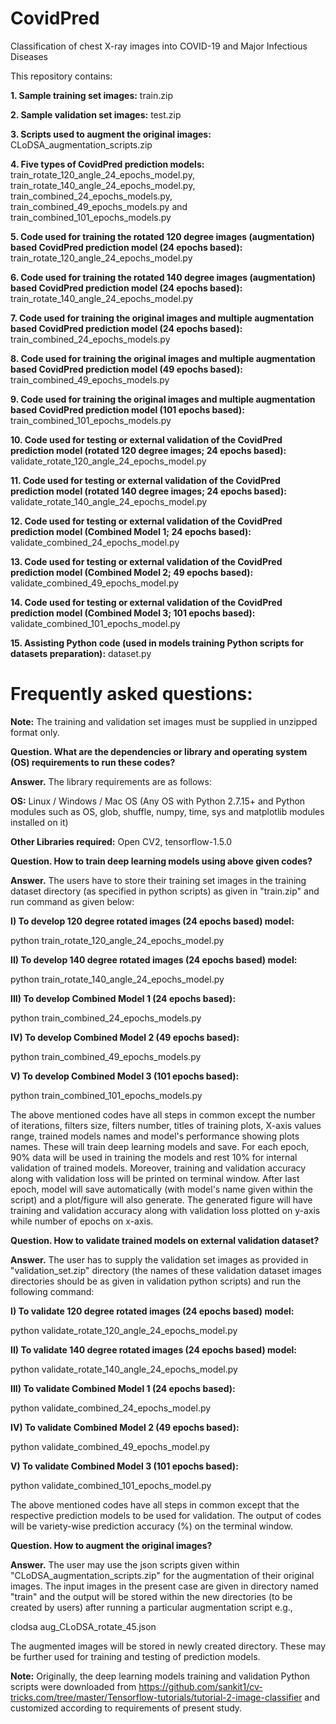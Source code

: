 # CovidPred
Classification of chest X-ray images into COVID-19 and Major Infectious Diseases

This repository contains:

**1. Sample training set images:** train.zip

**2. Sample validation set images:** test.zip

**3. Scripts used to augment the original images:** CLoDSA_augmentation_scripts.zip

**4. Five types of CovidPred prediction models:** train_rotate_120_angle_24_epochs_model.py, train_rotate_140_angle_24_epochs_model.py, train_combined_24_epochs_models.py, train_combined_49_epochs_models.py and train_combined_101_epochs_models.py

**5. Code used for training the rotated 120 degree images (augmentation) based CovidPred prediction model (24 epochs based):** train_rotate_120_angle_24_epochs_model.py

**6. Code used for training the rotated 140 degree images (augmentation) based CovidPred prediction model (24 epochs based):** train_rotate_140_angle_24_epochs_model.py

**7. Code used for training the original images and multiple augmentation based CovidPred prediction model (24 epochs based):** train_combined_24_epochs_models.py

**8. Code used for training the original images and multiple augmentation based CovidPred prediction model (49 epochs based):** train_combined_49_epochs_models.py

**9. Code used for training the original images and multiple augmentation based CovidPred prediction model (101 epochs based):** train_combined_101_epochs_models.py

**10. Code used for testing or external validation of the CovidPred prediction model (rotated 120 degree images; 24 epochs based):** validate_rotate_120_angle_24_epochs_model.py

**11. Code used for testing or external validation of the CovidPred prediction model (rotated 140 degree images; 24 epochs based):** validate_rotate_140_angle_24_epochs_model.py

**12. Code used for testing or external validation of the CovidPred prediction model (Combined Model 1; 24 epochs based):** validate_combined_24_epochs_model.py

**13. Code used for testing or external validation of the CovidPred prediction model (Combined Model 2; 49 epochs based):** validate_combined_49_epochs_model.py

**14. Code used for testing or external validation of the CovidPred prediction model (Combined Model 3; 101 epochs based):** validate_combined_101_epochs_model.py

**15. Assisting Python code (used in models training Python scripts for datasets preparation):** dataset.py


# Frequently asked questions:

**Note:** The training and validation set images must be supplied in unzipped format only. 

**Question. What are the dependencies or library and operating system (OS) requirements to run these codes?**

**Answer.** The library requirements are as follows:

**OS:** Linux / Windows / Mac OS (Any OS with Python 2.7.15+ and Python modules such as OS, glob, shuffle, numpy, time, sys and matplotlib modules installed on it)

**Other Libraries required:** Open CV2, tensorflow-1.5.0


**Question. How to train deep learning models using above given codes?**

**Answer.** The users have to store their training set images in the training dataset directory (as specified in python scripts) as given in "train.zip" and run command as given below:

**I) To develop 120 degree rotated images (24 epochs based) model:**

python train_rotate_120_angle_24_epochs_model.py

**II) To develop 140 degree rotated images (24 epochs based) model:**

python train_rotate_140_angle_24_epochs_model.py

**III) To develop Combined Model 1 (24 epochs based):**

python train_combined_24_epochs_models.py

**IV) To develop Combined Model 2 (49 epochs based):**

python train_combined_49_epochs_models.py

**V) To develop Combined Model 3 (101 epochs based):**

python train_combined_101_epochs_models.py

The above mentioned codes have all steps in common except the number of iterations, filters size, filters number, titles of training plots, X-axis values range, trained models names and model's performance showing plots names. These will train deep learning models and save. For each epoch, 90% data will be used in training the models and rest 10% for internal validation of trained models. Moreover, training and validation accuracy along with validation loss will be printed on terminal window. After last epoch, model will save automatically (with model's name given within the script) and a plot/figure will also generate. The generated figure will have training and validation accuracy along with validation loss plotted on y-axis while number of epochs on x-axis. 

**Question. How to validate trained models on external validation dataset?**

**Answer.** The user has to supply the validation set images as provided in "validation_set.zip" directory (the names of these validation dataset images directories should be as given in validation python scripts) and run the following command:

**I) To validate 120 degree rotated images (24 epochs based) model:**

python validate_rotate_120_angle_24_epochs_model.py

**II) To validate 140 degree rotated images (24 epochs based) model:**

python validate_rotate_140_angle_24_epochs_model.py

**III) To validate Combined Model 1 (24 epochs based):**

python validate_combined_24_epochs_model.py

**IV) To validate Combined Model 2 (49 epochs based):**

python validate_combined_49_epochs_model.py

**V) To validate Combined Model 3 (101 epochs based):**

python validate_combined_101_epochs_model.py

The above mentioned codes have all steps in common except that the respective prediction models to be used for validation. The output of codes will be variety-wise prediction accuracy (%) on the terminal window.


**Question. How to augment the original images?**

**Answer.** The user may use the json scripts given within "CLoDSA_augmentation_scripts.zip" for the augmentation of their original images. The input images in the present case are given in directory named "train" and the output will be stored within the new directories (to be created by users) after running a particular augmentation script e.g.,

clodsa aug_CLoDSA_rotate_45.json

The augmented images will be stored in newly created directory. These may be further used for training and testing of prediction models. 


**Note:** Originally, the deep learning models training and validation Python scripts were downloaded from https://github.com/sankit1/cv-tricks.com/tree/master/Tensorflow-tutorials/tutorial-2-image-classifier and customized according to requirements of present study.


